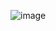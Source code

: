 ![image](https://github.com/somacoder/somacoder/assets/25708712/32b30ae6-ebca-4f99-9f4e-18ed7138fa8b)
